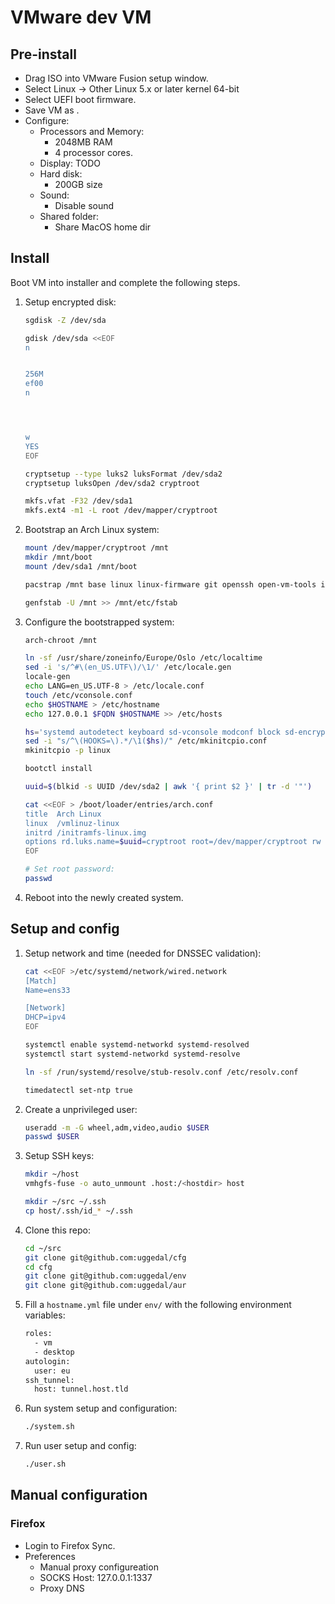 VMware dev VM
=============

Pre-install
-----------

* Drag ISO into VMware Fusion setup window.
* Select Linux -> Other Linux 5.x or later kernel 64-bit
* Select UEFI boot firmware.
* Save VM as <hostname>.
* Configure:
    * Processors and Memory:
        * 2048MB RAM
        * 4 processor cores.
    * Display: TODO
    * Hard disk:
        * 200GB size
    * Sound:
        * Disable sound
    * Shared folder:
        * Share MacOS home dir

Install
-------

Boot VM into installer and complete the following steps.

1. Setup encrypted disk:

    ```sh
    sgdisk -Z /dev/sda

    gdisk /dev/sda <<EOF
    n


    256M
    ef00
    n




    w
    YES
    EOF

    cryptsetup --type luks2 luksFormat /dev/sda2
    cryptsetup luksOpen /dev/sda2 cryptroot

    mkfs.vfat -F32 /dev/sda1
    mkfs.ext4 -m1 -L root /dev/mapper/cryptroot
    ```

2. Bootstrap an Arch Linux system:

    ```sh
    mount /dev/mapper/cryptroot /mnt
    mkdir /mnt/boot
    mount /dev/sda1 /mnt/boot

    pacstrap /mnt base linux linux-firmware git openssh open-vm-tools inetutils

    genfstab -U /mnt >> /mnt/etc/fstab
    ```

3. Configure the bootstrapped system:

    ```sh
    arch-chroot /mnt

    ln -sf /usr/share/zoneinfo/Europe/Oslo /etc/localtime
    sed -i 's/^#\(en_US.UTF\)/\1/' /etc/locale.gen
    locale-gen
    echo LANG=en_US.UTF-8 > /etc/locale.conf
    touch /etc/vconsole.conf
    echo $HOSTNAME > /etc/hostname
    echo 127.0.0.1 $FQDN $HOSTNAME >> /etc/hosts

    hs='systemd autodetect keyboard sd-vconsole modconf block sd-encrypt filesystems fsck'
    sed -i "s/^\(HOOKS=\).*/\1($hs)/" /etc/mkinitcpio.conf
    mkinitcpio -p linux

    bootctl install

    uuid=$(blkid -s UUID /dev/sda2 | awk '{ print $2 }' | tr -d '"')

    cat <<EOF > /boot/loader/entries/arch.conf
    title  Arch Linux
    linux  /vmlinuz-linux
    initrd /initramfs-linux.img
    options rd.luks.name=$uuid=cryptroot root=/dev/mapper/cryptroot rw quiet
    EOF

    # Set root password:
    passwd
    ```
4. Reboot into the newly created system.

Setup and config
----------------

1. Setup network and time (needed for DNSSEC validation):

    ```sh
    cat <<EOF >/etc/systemd/network/wired.network
    [Match]
    Name=ens33

    [Network]
    DHCP=ipv4
    EOF

    systemctl enable systemd-networkd systemd-resolved
    systemctl start systemd-networkd systemd-resolve

    ln -sf /run/systemd/resolve/stub-resolv.conf /etc/resolv.conf

    timedatectl set-ntp true
    ```

2. Create a unprivileged user:

    ```sh
    useradd -m -G wheel,adm,video,audio $USER
    passwd $USER
    ```

3. Setup SSH keys:

    ```sh
    mkdir ~/host
    vmhgfs-fuse -o auto_unmount .host:/<hostdir> host

    mkdir ~/src ~/.ssh
    cp host/.ssh/id_* ~/.ssh
    ```

4. Clone this repo:

    ```sh
    cd ~/src
    git clone git@github.com:uggedal/cfg
    cd cfg
    git clone git@github.com:uggedal/env
    git clone git@github.com:uggedal/aur
    ```

5. Fill a `hostname.yml` file under `env/`
with the following environment variables:

    ```sh
    roles:
      - vm
      - desktop
    autologin:
      user: eu
    ssh_tunnel:
      host: tunnel.host.tld
    ```

6. Run system setup and configuration:

    ```sh
    ./system.sh
    ```

7. Run user setup and config:

    ```sh
    ./user.sh
    ```

Manual configuration
--------------------

### Firefox

- Login to Firefox Sync.
- Preferences
    - Manual proxy configureation
    - SOCKS Host: 127.0.0.1:1337
    - Proxy DNS
